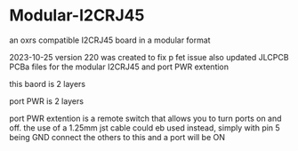# Modular-I2CRJ45
an oxrs compatible I2CRJ45 board in a modular format

2023-10-25 version 220 was created to fix p fet issue
also updated JLCPCB PCBa files for the modular I2CRJ45 and port PWR extention

this baord is 2 layers

port PWR is 2 layers

port PWR extention is a remote switch that allows you to turn ports on and off. the use of a 1.25mm jst cable could eb used instead, simply with pin 5 being GND connect the others to this and a port will be ON
